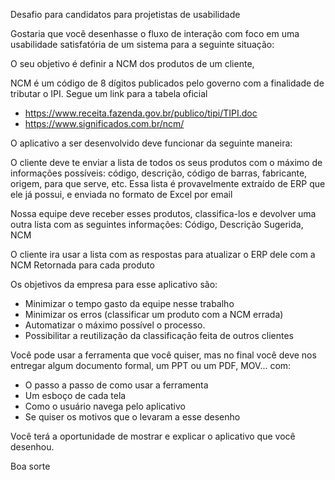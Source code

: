 Desafio para candidatos para projetistas de usabilidade

Gostaria que você desenhasse o fluxo de interação com foco em uma usabilidade satisfatória de um sistema para a seguinte situação:

O seu objetivo é definir a NCM dos produtos de um cliente, 

NCM é um código de 8 dígitos publicados pelo governo com a finalidade de tributar o IPI. Segue um link para a tabela oficial
- https://www.receita.fazenda.gov.br/publico/tipi/TIPI.doc
- https://www.significados.com.br/ncm/

O aplicativo a ser desenvolvido deve funcionar da seguinte maneira:

O cliente deve te enviar a lista de todos os seus produtos com o máximo de informações possíveis: código, descrição, código de barras, fabricante, origem, para que serve, etc.
Essa lista é provavelmente extraído de ERP que ele já possui,  e enviada no formato de Excel por email

Nossa equipe deve receber esses produtos, classifica-los e devolver uma outra lista com as seguintes informações:
Código, Descrição Sugerida, NCM

O cliente ira usar a lista com as respostas para atualizar o ERP dele com a NCM Retornada para cada produto

Os objetivos da empresa para esse aplicativo são:
- Minimizar o tempo gasto da equipe nesse trabalho
- Minimizar os erros (classificar um produto com a NCM errada)
- Automatizar o máximo possível o processo.
- Possibilitar a reutilização da classificação feita de outros clientes

Você pode usar a ferramenta que você quiser, mas no final você deve nos entregar algum documento formal, um PPT ou um PDF, MOV... com:

-	O passo a passo de como usar a ferramenta
-	Um esboço de cada tela
-	Como o usuário navega pelo aplicativo
-	Se quiser os motivos que o levaram a esse desenho

Você terá a oportunidade de mostrar e explicar o aplicativo que você desenhou.



Boa sorte
